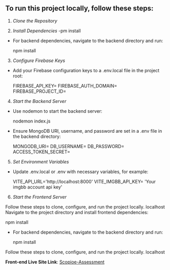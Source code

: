 ## To run this project locally, follow these steps:

1. _Clone the Repository_

2. _Install Dependencies_
   -pm install

- For backend dependencies, navigate to the backend directory and run:

  npm install

3. _Configure Firebase Keys_

- Add your Firebase configuration keys to a .env.local file in the project root:

  FIREBASE_API_KEY=<your-api-key>
  FIREBASE_AUTH_DOMAIN=<your-auth-domain>
  FIREBASE_PROJECT_ID=<your-project-id>

4. _Start the Backend Server_

- Use nodemon to start the backend server:

  nodemon index.js

- Ensure MongoDB URI, username, and password are set in a .env file in the backend directory:

  MONGODB_URI=<your-mongodb-uri>
  DB_USERNAME=<your-db-username>
  DB_PASSWORD=<your-db-password>
  ACCESS_TOKEN_SECRET=<your-personal-secret-key>

5. _Set Environment Variables_

- Update .env.local or .env with necessary variables, for example:

  VITE_API_URL='http://localhost:8000'
  VITE_IMGBB_API_KEY= 'Your imgbb account api key'

6. _Start the Frontend Server_

Follow these steps to clone, configure, and run the project locally.
localhost
Navigate to the project directory and install frontend dependencies:

npm install

- For backend dependencies, navigate to the backend directory and run:

  npm install

Follow these steps to clone, configure, and run the project locally.
localhost

**Front-end Live Site Link**: [Scopioe-Assessment](https://scopioe-assessment1.netlify.app)

